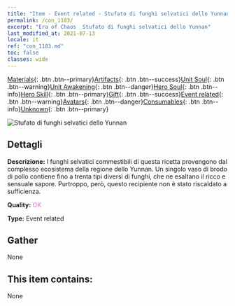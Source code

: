 ```yaml
---
title: "Item - Event related - Stufato di funghi selvatici dello Yunnan"
permalink: /con_1183/
excerpt: "Era of Chaos  Stufato di funghi selvatici dello Yunnan"
last_modified_at: 2021-07-13
locale: it
ref: "con_1183.md"
toc: false
classes: wide
---
```

 [Materials](/ItemsIT/){: .btn .btn--primary}[Artifacts](/ItemsIT/Artifacts/){: .btn .btn--success}[Unit Soul](/ItemsIT/UnitSoul/){: .btn .btn--warning}[Unit Awakening](/ItemsIT/UnitAwakening/){: .btn .btn--danger}[Hero Soul](/ItemsIT/HeroSoul/){: .btn .btn--info}[Hero Skill](/ItemsIT/HeroSkill/){: .btn .btn--primary}[Gift](/ItemsIT/Gift/){: .btn .btn--success}[Event related](/ItemsIT/Events/){: .btn .btn--warning}[Avatars](/ItemsIT/Avatars/){: .btn .btn--danger}[Consumables](/ItemsIT/Consumables/){: .btn .btn--info}[Unknown](/ItemsIT/Unknown/){: .btn .btn--primary}

 ![Stufato di funghi selvatici dello Yunnan](/images/t/i_81512221.png)

## Dettagli
 **Descrizione:** I funghi selvatici commestibili di questa ricetta provengono dal complesso ecosistema della regione dello Yunnan. Un singolo vaso di brodo di pollo contiene fino a trenta tipi diversi di funghi, che ne esaltano il ricco e sensuale sapore. Purtroppo, però, questo recipiente non è stato riscaldato a sufficienza.

 **Quality:** <span style="color: #DA70D6">OK</span>

 **Type:** Event related

## Gather

  None

## This item contains:

  None

